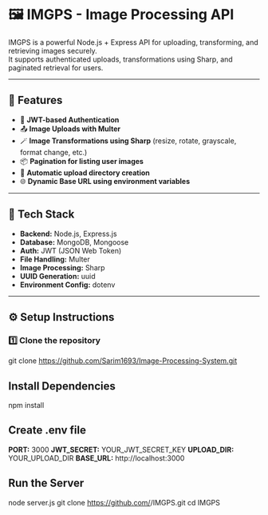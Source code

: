 # 🖼️ IMGPS - Image Processing API

IMGPS is a powerful Node.js + Express API for uploading, transforming, and retrieving images securely.  
It supports authenticated uploads, transformations using Sharp, and paginated retrieval for users.

---

## 🚀 Features

- 🔐 **JWT-based Authentication**
- 📤 **Image Uploads with Multer**
- 🪄 **Image Transformations using Sharp** (resize, rotate, grayscale, format change, etc.)
- 📦 **Pagination for listing user images**
- 📁 **Automatic upload directory creation**
- 🌐 **Dynamic Base URL using environment variables**

---

## 🧩 Tech Stack

- **Backend:** Node.js, Express.js  
- **Database:** MongoDB, Mongoose  
- **Auth:** JWT (JSON Web Token)  
- **File Handling:** Multer  
- **Image Processing:** Sharp  
- **UUID Generation:** uuid  
- **Environment Config:** dotenv

---

## ⚙️ Setup Instructions

### 1️⃣ Clone the repository
git clone https://github.com/Sarim1693/Image-Processing-System.git

## Install Dependencies
npm install

## Create .env file
**PORT:** 3000
**JWT_SECRET:** YOUR_JWT_SECRET_KEY
**UPLOAD_DIR:** YOUR_UPLOAD_DIR
**BASE_URL:** http://localhost:3000

## Run the Server
node server.js
git clone https://github.com/<your-username>/IMGPS.git
cd IMGPS

